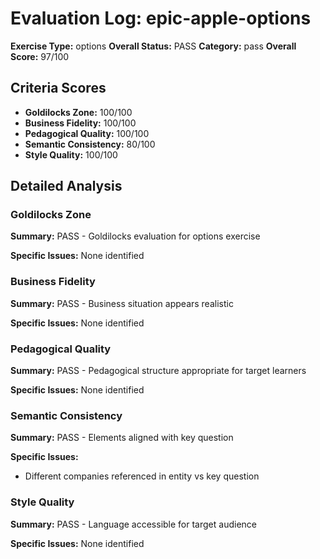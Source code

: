 # Evaluation Log: epic-apple-options

**Exercise Type:** options
**Overall Status:** PASS
**Category:** pass
**Overall Score:** 97/100

## Criteria Scores

- **Goldilocks Zone:** 100/100
- **Business Fidelity:** 100/100
- **Pedagogical Quality:** 100/100
- **Semantic Consistency:** 80/100
- **Style Quality:** 100/100

## Detailed Analysis

### Goldilocks Zone
**Summary:** PASS - Goldilocks evaluation for options exercise

**Specific Issues:** None identified

### Business Fidelity
**Summary:** PASS - Business situation appears realistic

**Specific Issues:** None identified

### Pedagogical Quality
**Summary:** PASS - Pedagogical structure appropriate for target learners

**Specific Issues:** None identified

### Semantic Consistency
**Summary:** PASS - Elements aligned with key question

**Specific Issues:**
- Different companies referenced in entity vs key question

### Style Quality
**Summary:** PASS - Language accessible for target audience

**Specific Issues:** None identified

